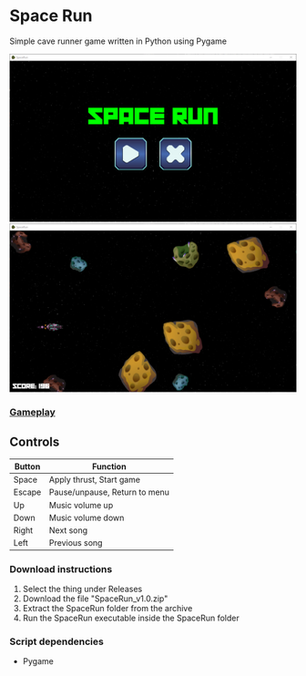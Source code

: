 
# Space Run

Simple cave runner game written in Python using Pygame

![Menu](media/menu.png?raw=true)
![Game](media/game.png?raw=true)

### [**Gameplay**](https://youtu.be/1EnHiAPRfx0)


## Controls

| Button | Function                      |
|--------|-------------------------------|
| Space  | Apply thrust, Start game      |
| Escape | Pause/unpause, Return to menu |
| Up     | Music volume up               |
| Down   | Music volume down             |
| Right  | Next song                     |
| Left   | Previous song                 |


### Download instructions
1. Select the thing under Releases
2. Download the file "SpaceRun_v1.0.zip"
3. Extract the SpaceRun folder from the archive
4. Run the SpaceRun executable inside the SpaceRun folder

### Script dependencies
* Pygame
